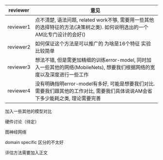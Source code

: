 | reviewer  | 意见                                                         |
| --------- | ------------------------------------------------------------ |
| reviewer1 | 点不清楚, 语法问题, related work不够, 需要用一些其他的选择特征的方法(决策树之类). 如何说明选出的一个AM比专门设计的会好() |
| reviewer2 | 如何保证这个方法是可以推广的 为啥是16个特征 实验比较简单     |
| reviewer3 | 想法不错, 但是需更加精细的训练error-model, 同时加入一些其他的网络(MobileNets), 想要我们根据网络的宽度以及深度进行一些工作 |
| reviewer4 | 没有明确指明error-model有多好, 可能是想要我们对比. 需要我们跟其他的工作对比, 需要我们具体说说AM会省下多少能耗之类, 理论需要完善 |

加入一些其他的模型对比

硬件讨论（待定）

图神经网络

domain specific 区分的不太好

评估方法需要加入正文





